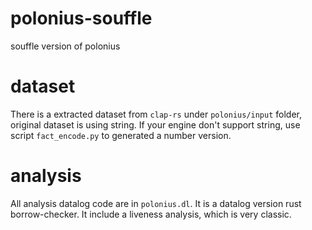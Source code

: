 # polonius-souffle
souffle version of polonius

# dataset
There is a extracted dataset from `clap-rs` under `polonius/input` folder, original dataset is using string.
If your engine don't support string, use script `fact_encode.py` to generated a number version.

# analysis
All analysis datalog code are in `polonius.dl`. It is a datalog version rust borrow-checker. It include a
liveness analysis, which is very classic.


